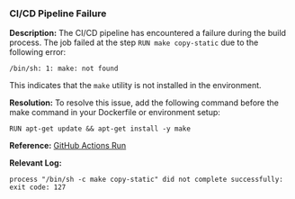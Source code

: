 ### CI/CD Pipeline Failure

**Description:** The CI/CD pipeline has encountered a failure during the build process. The job failed at the step `RUN make copy-static` due to the following error:

```
/bin/sh: 1: make: not found
```

This indicates that the `make` utility is not installed in the environment.

**Resolution:** To resolve this issue, add the following command before the make command in your Dockerfile or environment setup:

```
RUN apt-get update && apt-get install -y make
```

**Reference:** [GitHub Actions Run](https://github.com/lstasi/rummikub-backend/actions/runs/17712935518/job/50334073138)

**Relevant Log:**
```
process "/bin/sh -c make copy-static" did not complete successfully: exit code: 127
```